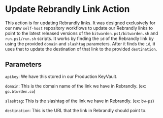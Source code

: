 # Update Rebrandly Link Action

This action is for updating Rebrandly links.  It was designed exclusively for our new `self-host` repository workflows
to update our Rebrandly links to point to the latest released versions of the `bitwarden.ps1/bitwarden.sh` and
`run.ps1/run.sh` scripts.  It works by finding the `id` of the Rebrandly link by using the provided `domain` and
`slashtag` parameters.  After it finds the `id`, it uses that to update the destination of that link to the provided
`destination`.

## Parameters

`apikey`: We have this stored in our Production KeyVault.

`domain`: This is the domain name of the link we have in Rebrandly. (ex: `go.btwrden.co`)

`slashtag`: This is the slashtag of the link we have in Rebrandly. (ex: `bw-ps`)

`destination`: This is the URL that the link in Rebrandly should point to.
